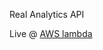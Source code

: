 Real Analytics API

Live @ [AWS lambda]( https://i8bsrn67me.execute-api.ap-south-1.amazonaws.com/production/v1/data-collector/{)
